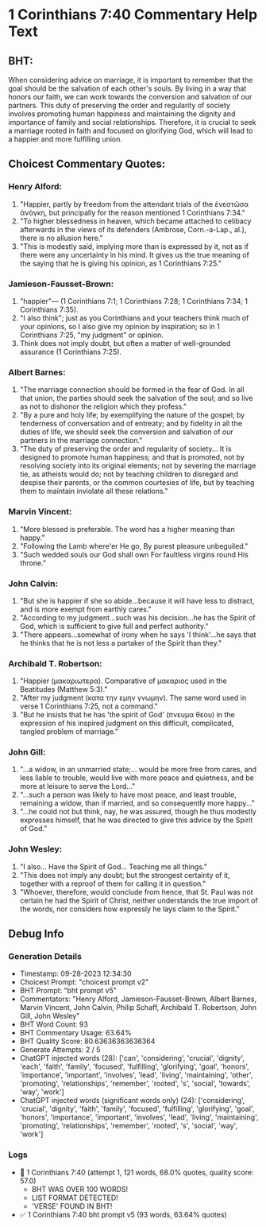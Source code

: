 # 1 Corinthians 7:40 Commentary Help Text

## BHT:
When considering advice on marriage, it is important to remember that the goal should be the salvation of each other's souls. By living in a way that honors our faith, we can work towards the conversion and salvation of our partners. This duty of preserving the order and regularity of society involves promoting human happiness and maintaining the dignity and importance of family and social relationships. Therefore, it is crucial to seek a marriage rooted in faith and focused on glorifying God, which will lead to a happier and more fulfilling union.

## Choicest Commentary Quotes:
### Henry Alford:
1. "Happier, partly by freedom from the attendant trials of the ἐνεστῶσα ἀνάγκη, but principally for the reason mentioned 1 Corinthians 7:34." 
2. "To higher blessedness in heaven, which became attached to celibacy afterwards in the views of its defenders (Ambrose, Corn.-a-Lap., al.), there is no allusion here."
3. "This is modestly said, implying more than is expressed by it, not as if there were any uncertainty in his mind. It gives us the true meaning of the saying that he is giving his opinion, as 1 Corinthians 7:25."

### Jamieson-Fausset-Brown:
1. "happier"— (1 Corinthians 7:1;
	1 Corinthians 7:28; 1 Corinthians 7:34;
	1 Corinthians 7:35).
2. "I also think"; just as you Corinthians and your teachers think
	much of your opinions, so I also give my opinion by
	inspiration; so in 1 Corinthians 7:25,
	"my judgment" or opinion.
3. Think does not imply
	doubt, but often a matter of well-grounded assurance (1 Corinthians 7:25).

### Albert Barnes:
1. "The marriage connection should be formed in the fear of God. In all that union, the parties should seek the salvation of the soul; and so live as not to dishonor the religion which they profess." 
2. "By a pure and holy life; by exemplifying the nature of the gospel; by tenderness of conversation and of entreaty; and by fidelity in all the duties of life, we should seek the conversion and salvation of our partners in the marriage connection." 
3. "The duty of preserving the order and regularity of society... It is designed to promote human happiness; and that is promoted, not by resolving society into its original elements; not by severing the marriage tie, as atheists would do; not by teaching children to disregard and despise their parents, or the common courtesies of life, but by teaching them to maintain inviolate all these relations."

### Marvin Vincent:
1. "More blessed is preferable. The word has a higher meaning than happy." 
2. "Following the Lamb where'er He go, By purest pleasure unbeguiled." 
3. "Such wedded souls our God shall own For faultless virgins round His throne."

### John Calvin:
1. "But she is happier if she so abide...because it will have less to distract, and is more exempt from earthly cares."
2. "According to my judgment...such was his decision...he has the Spirit of God, which is sufficient to give full and perfect authority."
3. "There appears...somewhat of irony when he says 'I think'...he says that he thinks that he is not less a partaker of the Spirit than they."

### Archibald T. Robertson:
1. "Happier (μακαριωτερα). Comparative of μακαριος used in the Beatitudes (Matthew 5:3)."
2. "After my judgment (κατα την εμην γνωμην). The same word used in verse 1 Corinthians 7:25, not a command."
3. "But he insists that he has 'the spirit of God' (πνευμα θεου) in the expression of his inspired judgment on this difficult, complicated, tangled problem of marriage."

### John Gill:
1. "...a widow, in an unmarried state;... would be more free from cares, and less liable to trouble, would live with more peace and quietness, and be more at leisure to serve the Lord..."
2. "...such a person was likely to have most peace, and least trouble, remaining a widow, than if married, and so consequently more happy..."
3. "...he could not but think, nay, he was assured, though he thus modestly expresses himself, that he was directed to give this advice by the Spirit of God."

### John Wesley:
1. "I also... Have the Spirit of God... Teaching me all things."
2. "This does not imply any doubt; but the strongest certainty of it, together with a reproof of them for calling it in question."
3. "Whoever, therefore, would conclude from hence, that St. Paul was not certain he had the Spirit of Christ, neither understands the true import of the words, nor considers how expressly he lays claim to the Spirit."


## Debug Info
### Generation Details
- Timestamp: 09-28-2023 12:34:30
- Choicest Prompt: "choicest prompt v2"
- BHT Prompt: "bht prompt v5"
- Commentators: "Henry Alford, Jamieson-Fausset-Brown, Albert Barnes, Marvin Vincent, John Calvin, Philip Schaff, Archibald T. Robertson, John Gill, John Wesley"
- BHT Word Count: 93
- BHT Commentary Usage: 63.64%
- BHT Quality Score: 80.63636363636364
- Generate Attempts: 2 / 5
- ChatGPT injected words (28):
	['can', 'considering', 'crucial', 'dignity', 'each', 'faith', 'family', 'focused', 'fulfilling', 'glorifying', 'goal', 'honors', 'importance', 'important', 'involves', 'lead', 'living', 'maintaining', 'other', 'promoting', 'relationships', 'remember', 'rooted', 's', 'social', 'towards', 'way', 'work']
- ChatGPT injected words (significant words only) (24):
	['considering', 'crucial', 'dignity', 'faith', 'family', 'focused', 'fulfilling', 'glorifying', 'goal', 'honors', 'importance', 'important', 'involves', 'lead', 'living', 'maintaining', 'promoting', 'relationships', 'remember', 'rooted', 's', 'social', 'way', 'work']

### Logs
- 🔄 1 Corinthians 7:40 (attempt 1, 121 words, 68.0% quotes, quality score: 57.0) 
	- BHT WAS OVER 100 WORDS! 
	- LIST FORMAT DETECTED! 
	- 'VERSE' FOUND IN BHT!
- ✅ 1 Corinthians 7:40 bht prompt v5 (93 words, 63.64% quotes)